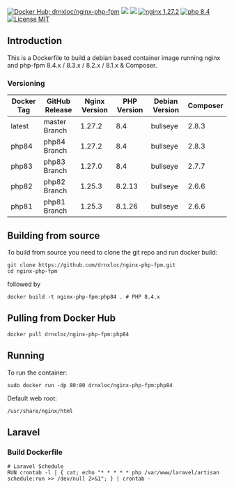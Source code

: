 [![Docker Hub; drnxloc/nginx-php-fpm](https://img.shields.io/badge/docker%20hub-drnxloc%2Fnginx--php--fpm-blue.svg?&logo=docker&style=for-the-badge)](https://hub.docker.com/r/drnxloc/nginx-php-fpm/) [![](https://badges.weareopensource.me/docker/pulls/drnxloc/nginx-php-fpm?style=for-the-badge)](https://hub.docker.com/r/drnxloc/nginx-php-fpm/) [![](https://img.shields.io/docker/image-size/drnxloc/nginx-php-fpm/latest?style=for-the-badge)](https://hub.docker.com/r/drnxloc/nginx-php-fpm/) [![nginx 1.27.2](https://img.shields.io/badge/nginx-1.27.2-brightgreen.svg?&logo=nginx&logoColor=white&style=for-the-badge)](https://nginx.org/en/CHANGES) [![php 8.4](https://img.shields.io/badge/php--fpm-8.4-blue.svg?&logo=php&logoColor=white&style=for-the-badge)](https://secure.php.net/releases/8_3_6.php) [![License MIT](https://img.shields.io/badge/license-MIT-blue.svg?&style=for-the-badge)](https://github.com/drnxloc/nginx-php-fpm/blob/master/LICENSE)

## Introduction

This is a Dockerfile to build a debian based container image running nginx and php-fpm 8.4.x / 8.3.x / 8.2.x / 8.1.x & Composer.

### Versioning

| Docker Tag | GitHub Release | Nginx Version | PHP Version | Debian Version | Composer |
| ---------- | -------------- | ------------- | ----------- | -------------- | -------- |
| latest     | master Branch  | 1.27.2        | 8.4       | bullseye       | 2.8.3    |
| php84      | php84 Branch   | 1.27.2        | 8.4       | bullseye       | 2.8.3    |
| php83      | php83 Branch   | 1.27.0        | 8.4       | bullseye       | 2.7.7    |
| php82      | php82 Branch   | 1.25.3        | 8.2.13      | bullseye       | 2.6.6    |
| php81      | php81 Branch   | 1.25.3        | 8.1.26      | bullseye       | 2.6.6    |

## Building from source

To build from source you need to clone the git repo and run docker build:

```
git clone https://github.com/drnxloc/nginx-php-fpm.git
cd nginx-php-fpm
```

followed by

```
docker build -t nginx-php-fpm:php84 . # PHP 8.4.x
```

## Pulling from Docker Hub

```
docker pull drnxloc/nginx-php-fpm:php84
```

## Running

To run the container:

```
sudo docker run -dp 80:80 drnxloc/nginx-php-fpm:php84
```

Default web root:

```
/usr/share/nginx/html
```

## Laravel

### Build Dockerfile

```docker
# Laravel Schedule
RUN crontab -l | { cat; echo "* * * * * php /var/www/laravel/artisan schedule:run >> /dev/null 2>&1"; } | crontab -
```
